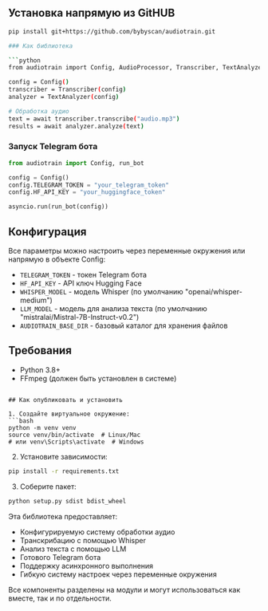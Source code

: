 ## Установка напрямую из GitHUB

```bash
pip install git+https://github.com/bybyscan/audiotrain.git

### Как библиотека

```python
from audiotrain import Config, AudioProcessor, Transcriber, TextAnalyzer

config = Config()
transcriber = Transcriber(config)
analyzer = TextAnalyzer(config)

# Обработка аудио
text = await transcriber.transcribe("audio.mp3")
results = await analyzer.analyze(text)
```

### Запуск Telegram бота

```python
from audiotrain import Config, run_bot

config = Config()
config.TELEGRAM_TOKEN = "your_telegram_token"
config.HF_API_KEY = "your_huggingface_token"

asyncio.run(run_bot(config))
```

## Конфигурация

Все параметры можно настроить через переменные окружения или напрямую в объекте Config:

- `TELEGRAM_TOKEN` - токен Telegram бота
- `HF_API_KEY` - API ключ Hugging Face
- `WHISPER_MODEL` - модель Whisper (по умолчанию "openai/whisper-medium")
- `LLM_MODEL` - модель для анализа текста (по умолчанию "mistralai/Mistral-7B-Instruct-v0.2")
- `AUDIOTRAIN_BASE_DIR` - базовый каталог для хранения файлов

## Требования

- Python 3.8+
- FFmpeg (должен быть установлен в системе)
```

## Как опубликовать и установить

1. Создайте виртуальное окружение:
```bash
python -m venv venv
source venv/bin/activate  # Linux/Mac
# или venv\Scripts\activate  # Windows
```

2. Установите зависимости:
```bash
pip install -r requirements.txt
```

3. Соберите пакет:
```bash
python setup.py sdist bdist_wheel
```

Эта библиотека предоставляет:
- Конфигурируемую систему обработки аудио
- Транскрибацию с помощью Whisper
- Анализ текста с помощью LLM
- Готового Telegram бота
- Поддержку асинхронного выполнения
- Гибкую систему настроек через переменные окружения

Все компоненты разделены на модули и могут использоваться как вместе, так и по отдельности.
